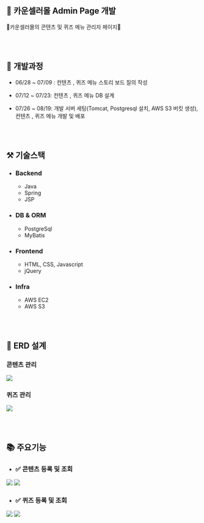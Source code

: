## 🎁 카운셀러몰 Admin Page 개발
🎀카운셀러몰의 콘텐츠 및 퀴즈 메뉴 관리자 페이지🎀

<br><br>

## 🚀 개발과정
* 06/28 ~ 07/09 : 컨텐츠 , 퀴즈 메뉴 스토리 보드 질의 작성

* 07/12 ~ 07/23:  컨텐츠 , 퀴즈 메뉴 DB 설계 

* 07/26 ~ 08/19:  개발 서버 세팅(Tomcat, Postgresql 설치,  AWS S3 버킷 생성),  컨텐츠 , 퀴즈 메뉴 개발 및 배포

<br><br>

## ⚒ 기술스택
* ### Backend
  * Java
  * Spring
  * JSP

* ### DB & ORM
  * PostgreSql
  * MyBatis

* ### Frontend
  * HTML, CSS, Javascript
  * jQuery


* ### Infra
  * AWS EC2
  * AWS S3

<br><br>

## 💾 ERD 설계
### 콘텐츠 관리
<img src="https://user-images.githubusercontent.com/50009692/157896825-6887919b-ef3b-4357-8ea8-610bf4804751.png">
<br>

### 퀴즈 관리
<img src="https://user-images.githubusercontent.com/50009692/157896999-c2eb51e7-a70d-4f06-8c6b-bec8af518aaa.png">

<br><br>


## 📚 주요기능
* ### ✅ 콘텐츠 등록 및 조회
<img src="https://user-images.githubusercontent.com/50009692/157897627-f0a6bd0a-0c1e-4966-ad4c-4d49c6113858.JPG">
<img src="https://user-images.githubusercontent.com/50009692/157897641-eb2e2d1d-6694-471d-ab3c-ee1b659967ee.JPG">

<br>

* ### ✅ 퀴즈 등록 및 조회
<img src="https://user-images.githubusercontent.com/50009692/157897867-43e45222-78c1-4a30-97ec-1ac09929a95e.png">
<img src="https://user-images.githubusercontent.com/50009692/157897875-275ef5c0-00d3-4648-bcd3-015eb7c4ed02.JPG">












